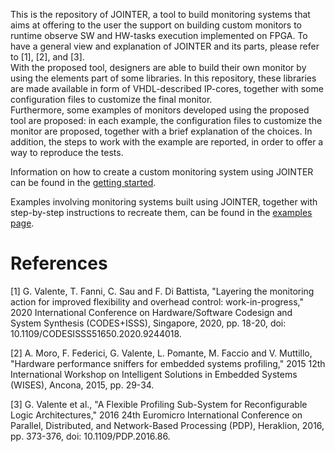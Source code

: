 This is the repository of JOINTER, a tool to build monitoring systems that aims at offering to the user the support on building custom monitors to runtime observe SW and HW-tasks execution implemented on FPGA.
To have a general view and explanation of JOINTER and its parts, please refer to [1], [2], and [3]. <br />
With the proposed tool, designers are able to build their own monitor by using the elements part of some libraries. In this repository, these libraries are made available in form of VHDL-described IP-cores, together with some configuration files to customize the final monitor. <br />
Furthermore, some examples of monitors developed using the proposed tool are proposed: in each example, the configuration files to customize the monitor are proposed, together with a brief explanation of the choices. In addition, the steps to work with the example are reported, in order to offer a way to reproduce the tests. <br />

Information on how to create a custom monitoring system using JOINTER can be found in the [getting started](https://github.com/alkalir/jointer/tree/master/getting_started).

Examples involving monitoring systems built using JOINTER, together with step-by-step instructions to recreate them, can be found in the [examples page](https://github.com/alkalir/jointer/tree/master/examples).




# References

[1] G. Valente, T. Fanni, C. Sau and F. Di Battista, "Layering the monitoring action for improved flexibility and overhead control: work-in-progress," 2020 International Conference on Hardware/Software Codesign and System Synthesis (CODES+ISSS), Singapore, 2020, pp. 18-20, doi: 10.1109/CODESISSS51650.2020.9244018.

[2] A. Moro, F. Federici, G. Valente, L. Pomante, M. Faccio and V. Muttillo, "Hardware performance sniffers for embedded systems profiling," 2015 12th International Workshop on Intelligent Solutions in Embedded Systems (WISES), Ancona, 2015, pp. 29-34.

[3] G. Valente et al., "A Flexible Profiling Sub-System for Reconfigurable Logic Architectures," 2016 24th Euromicro International Conference on Parallel, Distributed, and Network-Based Processing (PDP), Heraklion, 2016, pp. 373-376, doi: 10.1109/PDP.2016.86.
